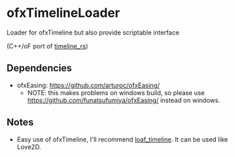# ofxTimelineLoader

Loader for ofxTimeline but also provide scriptable interface

(C++/oF port of [timeline_rs](https://github.com/funatsufumiya/timeline_rs))

## Dependencies

- ofxEasing: https://github.com/arturoc/ofxEasing/
    - NOTE: this makes problems on windows build, so please use https://github.com/funatsufumiya/ofxEasing/ instead on windows.

## Notes

- Easy use of ofxTimeline, I'll recommend [loaf_timeline](https://github.com/funatsufumiya/loaf_timeline). It can be used like Love2D.